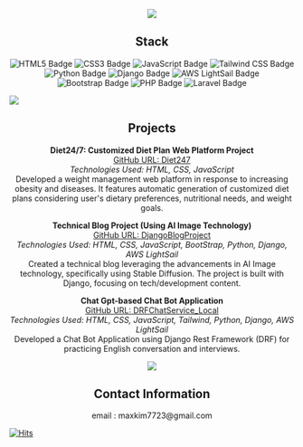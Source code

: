 <p align="center">
    <img src="https://capsule-render.vercel.app/api?type=wave&color=auto&height=300&section=header&text=Welcome%20to%20MaxWorld&fontSize=70" />
</p>  
 
       
<h2 align="center">Stack</h2>

<p align="center">  
  <!-- HTML Badge -->
  <img src="https://img.shields.io/badge/HTML5-E34F26?style=for-the-badge&logo=html5&logoColor=white" alt="HTML5 Badge"/>
  
  <!-- CSS Badge -->
  <img src="https://img.shields.io/badge/CSS3-1572B6?style=for-the-badge&logo=css3&logoColor=white" alt="CSS3 Badge"/>

  <!-- JavaScript Badge -->
  <img src="https://img.shields.io/badge/JavaScript-F7DF1E?style=for-the-badge&logo=javascript&logoColor=black" alt="JavaScript Badge"/>

  <!-- Tailwind CSS Badge -->
  <img src="https://img.shields.io/badge/Tailwind_CSS-38B2AC?style=for-the-badge&logo=tailwind-css&logoColor=white" alt="Tailwind CSS Badge"/>

  <!-- Python Badge -->
  <img src="https://img.shields.io/badge/Python-3776AB?style=for-the-badge&logo=python&logoColor=white" alt="Python Badge"/>

  <!-- Django Badge -->
  <img src="https://img.shields.io/badge/Django-092E20?style=for-the-badge&logo=django&logoColor=green" alt="Django Badge"/>

  <!-- AWS LightSail Badge -->
  <img src="https://img.shields.io/badge/AWS_LightSail-FF9900?style=for-the-badge&logo=amazon-aws&logoColor=white" alt="AWS LightSail Badge"/>

  <!-- Bootstrap Badge -->
  <img src="https://img.shields.io/badge/Bootstrap-7952B3?style=for-the-badge&logo=bootstrap&logoColor=white" alt="Bootstrap Badge"/>

  <!-- PHP Badge -->
  <img src="https://img.shields.io/badge/PHP-777BB4?style=for-the-badge&logo=php&logoColor=white" alt="PHP Badge"/>

  <!-- Laravel Badge -->
  <img src="https://img.shields.io/badge/Laravel-FF2D20?style=for-the-badge&logo=laravel&logoColor=white" alt="Laravel Badge"/>
</p>

<a href="https://hits.seeyoufarm.com">
  <img src="https://hits.seeyoufarm.com/api/count/incr/badge.svg?url={{ site.url | replace_first: '://', '%3A%2F%2F' | replace_first: ':', '%3A' }}&count_bg=%233B72A4&title_bg=%23555555&icon=&icon_color=%23E7E7E7&title=visits&edge_flat=true"/>
</a>


<h2 align="center">Projects</h2>

<p align="center">
  <b>Diet24/7: Customized Diet Plan Web Platform Project</b><br>
  <a href="https://github.com/maxkim77/Diet247">GitHub URL: Diet247</a><br>
  <i>Technologies Used: HTML, CSS, JavaScript</i><br>
  Developed a weight management web platform in response to increasing obesity and diseases. It features automatic generation of customized diet plans considering user's dietary preferences, nutritional needs, and weight goals.
</p>
 
<p align="center">
  <b>Technical Blog Project (Using AI Image Technology)</b><br>
  <a href="https://github.com/maxkim77/DjangoBlogProject">GitHub URL: DjangoBlogProject</a><br>
  <i>Technologies Used: HTML, CSS, JavaScript, BootStrap, Python, Django, AWS LightSail</i><br>
  Created a technical blog leveraging the advancements in AI Image technology, specifically using Stable Diffusion. The project is built with Django, focusing on tech/development content.
</p>

<p align="center">
  <b>Chat Gpt-based Chat Bot Application</b><br>
  <a href="https://github.com/maxkim77/DRFChatService_Local">GitHub URL: DRFChatService_Local</a><br>
  <i>Technologies Used: HTML, CSS, JavaScript, Tailwind, Python, Django, AWS LightSail</i><br>
  Developed a Chat Bot Application using Django Rest Framework (DRF) for practicing English conversation and interviews.
</p>


<p align="center">
  <img src="https://github-readme-stats.vercel.app/api?username=maxkim77&show_icons=true&theme=radical" />
</p>


<h2 align="center">Contact Information</h2>
<p align="center">
email : maxkim7723@gmail.com
</p>



[![Hits](https://hits.seeyoufarm.com/api/count/incr/badge.svg?url=https%3A%2F%2Fgithub.com%2Fmaxkim77&count_bg=%2379C83D&title_bg=%23555555&icon=&icon_color=%23E7E7E7&title=hits&edge_flat=false)](https://hits.seeyoufarm.com)
